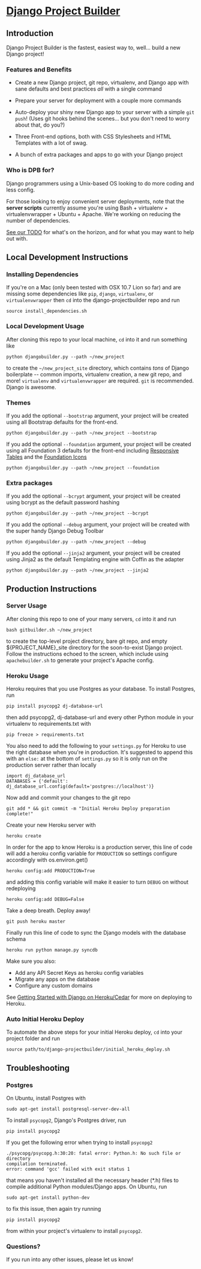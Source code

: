 [Django Project Builder](http://builtbyptm.com/blog/announcing-django-project-builder-v01/ "Announcing Django Project Builder v0.1")
======================

## Introduction

Django Project Builder is the fastest, easiest way to, well... build a
new Django project!

### Features and Benefits

* Create a new Django project, git repo, virtualenv, and Django app
  with sane defaults and best practices _all_ with a single command

* Prepare your server for deployment with a couple more commands

* Auto-deploy your shiny new Django app to your server with a simple
  `git push`!  (Uses git hooks behind the scenes... but you don't need
  to worry about that, do you?)

* Three Front-end options, both with CSS Stylesheets and HTML Templates with a lot of swag.

* A bunch of extra packages and apps to go with your Django project

### Who is DPB for?

Django programmers using a Unix-based OS looking to do more coding and less config.

For those looking to enjoy convenient server deployments, note that
the __server scripts__ currently assume you're using Bash + virtualenv +
virtualenvwrapper + Ubuntu + Apache.  We're working on reducing the
number of dependencies.

[See our TODO](https://github.com/prototypemagic/django-projectbuilder/blob/master/TODO.md)
for what's on the horizon, and for what you may want to help out with.


## Local Development Instructions

### Installing Dependencies

If you're on a Mac (only been tested with OSX 10.7 Lion so far) and are missing
some dependencies like `pip`, `django`, `virtualenv`, or `virtualenvwrapper`
then `cd` into the django-projectbuilder repo and run

    source install_dependencies.sh

### Local Development Usage

After cloning this repo to your local machine, `cd` into it and run
something like

    python djangobuilder.py --path ~/new_project

to create the `~/new_project_site` directory, which contains _tons_ of
Django boilerplate -- common imports, virtualenv creation, a new git
repo, and more! `virtualenv` and `virtualenvwrapper` are required. `git` is
recommended. Django is awesome.

### Themes

If you add the optional `--bootstrap` argument, your project will be created
using all Bootstrap defaults for the front-end.

    python djangobuilder.py --path ~/new_project --bootstrap

If you add the optional `--foundation` argument, your project will be created
using all Foundation 3 defaults for the front-end including [Responsive Tables](http://www.zurb.com/playground/responsive-tables)
and the [Foundation Icons](http://www.zurb.com/playground/foundation-icons)

    python djangobuilder.py --path ~/new_project --foundation

### Extra packages

If you add the optional `--bcrypt` argument, your project will be created
using bcrypt as the default password hashing

    python djangobuilder.py --path ~/new_project --bcrypt

If you add the optional `--debug` argument, your project will be created
with the super handy Django Debug Toolbar

    python djangobuilder.py --path ~/new_project --debug

If you add the optional `--jinja2` argument, your project will be created
using Jinja2 as the default Templating engine with Coffin as the adapter

    python djangobuilder.py --path ~/new_project --jinja2


## Production Instructions

### Server Usage

After cloning this repo to one of your many servers, `cd` into it and
run

    bash gitbuilder.sh ~/new_project

to create the top-level project directory, bare git repo, and empty
${PROJECT_NAME}_site directory for the soon-to-exist Django project.
Follow the instructions echoed to the screen, which include using
`apachebuilder.sh` to generate your project's Apache config.

### Heroku Usage

Heroku requires that you use Postgres as your database.  To install
Postgres, run

    pip install psycopg2 dj-database-url

then add psycopg2, dj-database-url and every other Python module in your virtualenv to requirements.txt with

    pip freeze > requirements.txt

You also need to add the following to your `settings.py` for Heroku to use the right database
when you're in production. It's suggested to append this with an `else:` at the bottom of
`settings.py` so it is only run on the production server rather than locally

    import dj_database_url
    DATABASES = {'default': dj_database_url.config(default='postgres://localhost')}

Now add and commit your changes to the git repo

    git add * && git commit -m "Initial Heroku Deploy preparation complete!"

Create your new Heroku server with

    heroku create

In order for the app to know Heroku is a production server, this line of code
will add a heroku config variable for `PRODUCTION` so settings configure accordingly
with os.environ.get()

    heroku config:add PRODUCTION=True

and adding this config variable will make it easier to turn `DEBUG` on without redeploying

    heroku config:add DEBUG=False

Take a deep breath. Deploy away!

    git push heroku master

Finally run this line of code to sync the Django models with the database schema

    heroku run python manage.py syncdb

Make sure you also:

* Add any API Secret Keys as heroku config variables
* Migrate any apps on the database
* Configure any custom domains

See
[Getting Started with Django on Heroku/Cedar](https://devcenter.heroku.com/articles/django)
for more on deploying to Heroku.

### Auto Initial Heroku Deploy

To automate the above steps for your initial Heroku deploy,
`cd` into your project folder and run

    source path/to/django-projectbuilder/initial_heroku_deploy.sh


## Troubleshooting

### Postgres

On Ubuntu, install Postgres with

    sudo apt-get install postgresql-server-dev-all

To install `psycopg2`, Django's Postgres driver, run

    pip install psycopg2

If you get the following error when trying to install `psycopg2`

    ./psycopg/psycopg.h:30:20: fatal error: Python.h: No such file or directory
    compilation terminated.
    error: command 'gcc' failed with exit status 1

that means you haven't installed all the necessary header (*.h) files
to compile additional Python modules/Django apps.  On Ubuntu, run

    sudo apt-get install python-dev

to fix this issue, then again try running

    pip install psycopg2

from within your project's virtualenv to install `psycopg2`.

### Questions?

If you run into any other issues, please let us know!
